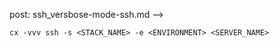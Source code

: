 post: ssh_versbose-mode-ssh.md -->
```
cx -vvv ssh -s <STACK_NAME> -e <ENVIRONMENT> <SERVER_NAME>
```
